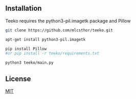 ## Installation
Teeko requires the python3-pil.imagetk package and Pillow

```bash
git clone https://github.com/mlcsthor/teeko.git

apt-get install python3-pil.imagetk

pip install Pillow
#or pip install -r teeko/requirements.txt

python3 teeko/main.py

```

## License
[MIT](https://choosealicense.com/licenses/mit/)
